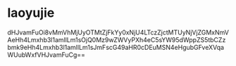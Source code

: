 # laoyujie

dHJvamFuOi8vMmVhMjUyOTMtZjFkYy0xNjU4LTczZjctMTUyNjVjZGMxNmVAeHh4Lmxhb3l1amllLm1sOjQ0Mz9wZWVyPXh4eC5sYW95dWppZS5tbCZzbmk9eHh4Lmxhb3l1amllLm1sJmFscG49aHR0cDEuMSN4eHgubGFveXVqaWUubWxfVHJvamFuCg==

